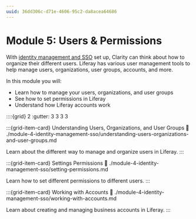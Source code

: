 ```yaml
---
uuid: 36dd306c-d71e-4606-95c2-da8acea64686
---
```

# Module 5: Users & Permissions

With [identity management and SSO](./module-4-identity-management-and-sso.md) set up, Clarity can think about how to organize their different users. Liferay has various user management tools to help manage users, organizations, user groups, accounts, and more.

In this module you will:

* Learn how to manage your users, organizations, and user groups
* See how to set permissions in Liferay
* Understand how Liferay accounts work

::::{grid} 2
:gutter: 3 3 3 3

:::{grid-item-card}  Understanding Users, Organizations, and User Groups
:link: ./module-4-identity-management-sso/understanding-users-organizations-and-user-groups.md

Learn about the different way to manage and organize users in Liferay.
:::

:::{grid-item-card}  Settings Permissions
:link: ./module-4-identity-management-sso/setting-permissions.md

Learn how to set different permissions to different users.
:::

:::{grid-item-card}  Working with Accounts
:link: ./module-4-identity-management-sso/working-with-accounts.md

Learn about creating and managing business accounts in Liferay.
:::